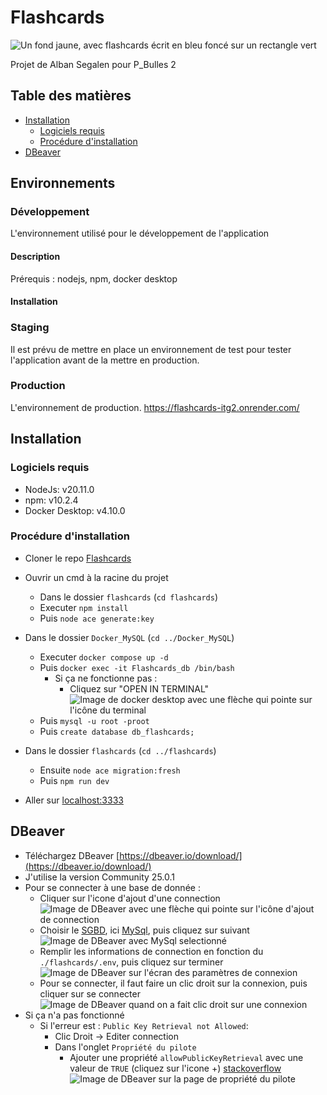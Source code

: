 # Flashcards

![Un fond jaune, avec flashcards écrit en bleu foncé sur un rectangle vert](./flashcards/public/img/logo.png "Logo de Flashcards")

Projet de Alban Segalen pour P_Bulles 2

## Table des matières

- [Installation](https://github.com/ASETML/FlashCards?tab=readme-ov-file#installation)
  - [Logiciels requis](https://github.com/ASETML/FlashCards?tab=readme-ov-file#logiciels-requis)
  - [Procédure d'installation](https://github.com/ASETML/FlashCards?tab=readme-ov-file#proc%C3%A9dure-dinstallation)
- [DBeaver](https://github.com/ASETML/FlashCards?tab=readme-ov-file#dbeaver)

## Environnements

### Développement

L'environnement utilisé pour le développement de l'application

#### Description

Prérequis : nodejs, npm, docker desktop

#### Installation

### Staging

Il est prévu de mettre en place un environnement de test pour tester l'application avant de la mettre en production.

### Production

L'environnement de production. https://flashcards-itg2.onrender.com/

## Installation

### Logiciels requis

- NodeJs: v20.11.0
- npm: v10.2.4
- Docker Desktop: v4.10.0

### Procédure d'installation

- Cloner le repo [Flashcards](https://github.com/ASETML/Flashcards)

- Ouvrir un cmd à la racine du projet

  - Dans le dossier `flashcards` (`cd flashcards`)
  - Executer `npm install`
  - Puis `node ace generate:key`

- Dans le dossier `Docker_MySQL` (`cd ../Docker_MySQL`)

  - Executer `docker compose up -d`
  - Puis `docker exec -it Flashcards_db /bin/bash`
    - Si ça ne fonctionne pas :
      - Cliquez sur "OPEN IN TERMINAL"
        ![Image de docker desktop avec une flèche qui pointe sur l'icône du terminal](./doc/docker-alternative.png "Alternative au cmd")
  - Puis `mysql -u root -proot`
  - Puis `create database db_flashcards;`

- Dans le dossier `flashcards` (`cd ../flashcards`)

  - Ensuite `node ace migration:fresh`
  - Puis `npm run dev`

- Aller sur [localhost:3333](http://localhost:3333)

## DBeaver

- Téléchargez DBeaver [https://dbeaver.io/download/](https://dbeaver.io/download/)
- J'utilise la version Community 25.0.1
- Pour se connecter à une base de donnée :
  - Cliquer sur l'icone d'ajout d'une connection ![Image de DBeaver avec une flèche qui pointe sur l'icône d'ajout de connection](./doc/DBeaver1.png "Créer une connection")
  - Choisir le [SGBD](https://fr.wikipedia.org/wiki/Syst%C3%A8me_de_gestion_de_base_de_donn%C3%A9es), ici [MySql](https://www.mysql.com/), puis cliquez sur suivant ![Image de DBeaver avec MySql selectionné](./doc/DBeaver2.png "Choix du SGBD")
  - Remplir les informations de connection en fonction du `./flashcards/.env`, puis cliquez sur terminer ![Image de DBeaver sur l'écran des paramètres de connexion](./doc/DBeaver3.png "Paramètres de la connection")
  - Pour se connecter, il faut faire un clic droit sur la connexion, puis cliquer sur se connecter ![Image de DBeaver quand on a fait clic droit sur une connexion](./doc/DBeaver4.png "Se connecter")
- Si ça n'a pas fonctionné
  - Si l'erreur est : `Public Key Retrieval not Allowed`:
    - Clic Droit -> Editer connection
    - Dans l'onglet `Propriété du pilote`
      - Ajouter une propriété `allowPublicKeyRetrieval` avec une valeur de `TRUE` (cliquez sur l'icone +) [stackoverflow](https://stackoverflow.com/questions/61749304/connection-between-dbeaver-mysql) ![Image de DBeaver sur la page de propriété du pilote](./doc/DBeaver5.png "Public Key Retrieval not Allowed")
